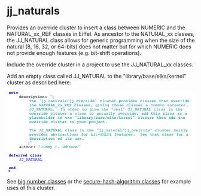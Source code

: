 # jj_naturals
Provides an override cluster to insert a class between NUMERIC and the  NATURAL\_xx\_REF classes in Eiffel.  As ancestor to the NATURAL\_xx classes, the JJ_NATURAL class allows for generic programming when the size of the natural (8, 16, 32, or 64-bits) does not matter but for which NUMERIC does not provide enough features (e.g. bit-shift operations).

Include the override cluster in a project to use the JJ\_NATURAL\_xx classes.

Add an empty class called JJ_NATURAL to the "library/base/elks/kernel" cluster as described here:

 ![](JJ_NATURAL.png?raw=true)
 

See [big number classes](http://github.com/boxer41a/jj_big_numbers) or the [secure-hash-algorithm classes](http://github.com/boxer41a/jj_sha) for example uses of this cluster.